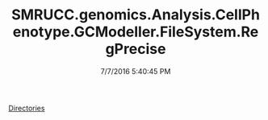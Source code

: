 ﻿---
title: SMRUCC.genomics.Analysis.CellPhenotype.GCModeller.FileSystem.RegPrecise
date: 7/7/2016 5:40:45 PM
---

[Directories](T-SMRUCC.genomics.Analysis.CellPhenotype.GCModeller.FileSystem.RegPrecise.Directories.html)
